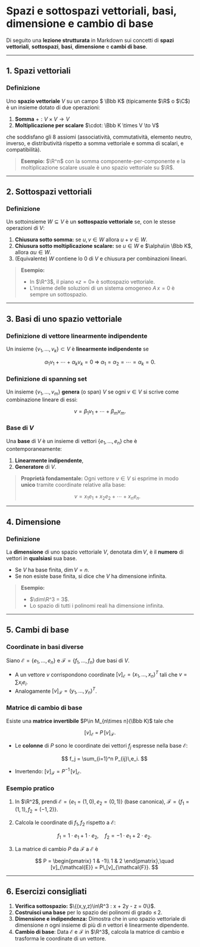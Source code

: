 # Spazi e sottospazi vettoriali, basi, dimensione e cambio di base

Di seguito una **lezione strutturata** in Markdown sui concetti di **spazi vettoriali**, **sottospazi**, **basi**, **dimensione** e **cambi di base**.

---

## 1. Spazi vettoriali

### Definizione

Uno **spazio vettoriale** $V$ su un campo $ \Bbb K$ (tipicamente $\R$ o $\C$) è un insieme dotato di due operazioni:

1. **Somma** $+: V \times V \to V$
2. **Moltiplicazione per scalare** $\cdot: \Bbb K \times V \to V$

che soddisfano gli 8 assiomi (associatività, commutatività, elemento neutro, inverso, e distributività rispetto a somma vettoriale e somma di scalari, e compatibilità).

> **Esempio:** $\R^n$ con la somma componente-per-componente e la moltiplicazione scalare usuale è uno spazio vettoriale su $\R$.

---

## 2. Sottospazi vettoriali

### Definizione

Un sottoinsieme $W \subseteq V$ è un **sottospazio vettoriale** se, con le stesse operazioni di $V$:

1. **Chiusura sotto somma:** se $u,v\in W$ allora $u+v\in W$.
2. **Chiusura sotto moltiplicazione scalare:** se $u\in W$ e $\alpha\in \Bbb K$, allora $\alpha u\in W$.
3. (Equivalente) $W$ contiene lo $0$ di $V$ e chiusura per combinazioni lineari.

> **Esempio:**
>
> * In $\R^3$, il piano «$z=0$» è sottospazio vettoriale.
> * L’insieme delle soluzioni di un sistema omogeneo $A\,x=0$ è sempre un sottospazio.

---

## 3. Basi di uno spazio vettoriale

### Definizione di **vettore linearmente indipendente**

Un insieme $\{v_1,\dots,v_k\}\subset V$ è **linearmente indipendente** se

$$
\alpha_1 v_1 + \cdots + \alpha_k v_k = 0
\;\Longrightarrow\;
\alpha_1 = \alpha_2 = \cdots = \alpha_k = 0.
$$

### Definizione di **spanning set**

Un insieme $\{v_1,\dots,v_m\}$ **genera** (o span) $V$ se ogni $v\in V$ si scrive come combinazione lineare di essi:

$$
v = \beta_1 v_1 + \cdots + \beta_m v_m.
$$

### Base di $V$

Una **base** di $V$ è un insieme di vettori $\{e_1,\dots,e_n\}$ che è contemporaneamente:

1. **Linearmente indipendente**,
2. **Generatore** di $V$.

> **Proprietà fondamentale:**
> Ogni vettore $v\in V$ si esprime in modo **unico** tramite coordinate relative alla base:
>
> $$
> v = x_1 e_1 + x_2 e_2 + \cdots + x_n e_n.
> $$

---

## 4. Dimensione

### Definizione

La **dimensione** di uno spazio vettoriale $V$, denotata $\dim V$, è il **numero** di vettori in **qualsiasi** sua base.

* Se $V$ ha base finita, $\dim V = n$.
* Se non esiste base finita, si dice che $V$ ha dimensione infinita.

> **Esempio:**
>
> * $\dim\R^3 = 3$.
> * Lo spazio di tutti i polinomi reali ha dimensione infinita.

---

## 5. Cambi di base

### Coordinate in basi diverse

Siano $\mathcal{E} = \{e_1,\dots,e_n\}$ e $\mathcal{F} = \{f_1,\dots,f_n\}$ due basi di $V$.

* A un vettore $v$ corrispondono coordinate $[v]_{\mathcal{E}} = (x_1,\dots,x_n)^T$ tali che $v = \sum x_i e_i$.
* Analogamente $[v]_{\mathcal{F}} = (y_1,\dots,y_n)^T$.

### Matrice di cambio di base

Esiste una **matrice invertibile** $P\in M_{n\times n}(\Bbb K)$ tale che

$$
[v]_{\mathcal{E}} \;=\; P\, [v]_{\mathcal{F}}.
$$

* Le **colonne** di $P$ sono le coordinate dei vettori $f_j$ espresse nella base $\mathcal{E}$:

  $$
  f_j = \sum_{i=1}^n P_{ij}\,e_i.
  $$
* Invertendo: $[v]_{\mathcal{F}} = P^{-1}\,[v]_{\mathcal{E}}$.

### Esempio pratico

1. In $\R^2$, prendi
   $\mathcal{E} = \{e_1=(1,0),\,e_2=(0,1)\}$ (base canonica),
   $\mathcal{F} = \{f_1=(1,1),\,f_2=(-1,2)\}$.
2. Calcola le coordinate di $f_1,f_2$ rispetto a $\mathcal{E}$:

   $$
   f_1 = 1\cdot e_1 + 1\cdot e_2,\quad
   f_2 = -1\cdot e_1 + 2\cdot e_2.
   $$
3. La matrice di cambio $P$ da $\mathcal{F}$ a $\mathcal{E}$ è

   $$
   P = \begin{pmatrix}
     1 & -1\\
     1 &  2
   \end{pmatrix},\quad
   [v]_{\mathcal{E}} = P\,[v]_{\mathcal{F}}.
   $$

---

## 6. Esercizi consigliati

1. **Verifica sottospazio:**
   $\{(x,y,z)\in\R^3 : x + 2y - z = 0\}$.
2. **Costruisci una base** per lo spazio dei polinomi di grado ≤ 2.
3. **Dimensione e indipendenza:**
   Dimostra che in uno spazio vettoriale di dimensione $n$ ogni insieme di più di $n$ vettori è linearmente dipendente.
4. **Cambio di base**:
   Data $\mathcal{E}$ e $\mathcal{F}$ in $\R^3$, calcola la matrice di cambio e trasforma le coordinate di un vettore.

